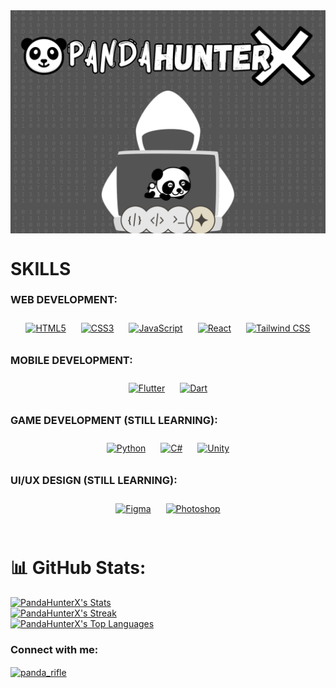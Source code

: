 <div align="center">
<img src="https://raw.githubusercontent.com/PandaHunterX/PandaHunterX/cb2b073c46611abf02157b31d07628023a3f4d56/Cover1.png" align="center" style="width: 600px" />
</div>  

# SKILLS  


### WEB DEVELOPMENT:  
<div align="center">  
<a href="https://en.wikipedia.org/wiki/HTML5" target="_blank"><img style="margin: 10px" src="https://profilinator.rishav.dev/skills-assets/html5-original-wordmark.svg" alt="HTML5" height="50" /></a>  
<a href="https://www.w3schools.com/css/" target="_blank"><img style="margin: 10px" src="https://profilinator.rishav.dev/skills-assets/css3-original-wordmark.svg" alt="CSS3" height="50" /></a>  
<a href="https://www.javascript.com/" target="_blank"><img style="margin: 10px" src="https://profilinator.rishav.dev/skills-assets/javascript-original.svg" alt="JavaScript" height="50" /></a>
<a href="https://reactjs.org/" target="_blank"><img style="margin: 10px" src="https://profilinator.rishav.dev/skills-assets/react-original-wordmark.svg" alt="React" height="50" /></a>  
<a href="https://www.tailwindcss.com/" target="_blank"><img style="margin: 10px" src="https://profilinator.rishav.dev/skills-assets/tailwindcss.svg" alt="Tailwind CSS" height="50" /></a>  
</div>  



### MOBILE DEVELOPMENT:  
<div align="center">  
<a href="https://flutter.dev/" target="_blank"><img style="margin: 10px" src="https://profilinator.rishav.dev/skills-assets/flutterio-icon.svg" alt="Flutter" height="50" /></a>  
<a href="https://dart.dev/" target="_blank"><img style="margin: 10px" src="https://profilinator.rishav.dev/skills-assets/dartlang-icon.svg" alt="Dart" height="50" /></a>  
</div>  



### GAME DEVELOPMENT (STILL LEARNING):  
<div align="center">  
<a href="https://www.python.org/" target="_blank"><img style="margin: 10px" src="https://profilinator.rishav.dev/skills-assets/python-original.svg" alt="Python" height="50" /></a>  
<a href="https://docs.microsoft.com/en-us/dotnet/csharp/" target="_blank"><img style="margin: 10px" src="https://profilinator.rishav.dev/skills-assets/csharp-original.svg" alt="C#" height="50" /></a>  
<a href="https://unity.com/" target="_blank"><img style="margin: 10px" src="https://profilinator.rishav.dev/skills-assets/unity.png" alt="Unity" height="50" /></a>  
</div>  



### UI/UX DESIGN (STILL LEARNING):  
<div align="center">  
<a href="https://www.figma.com/" target="_blank"><img style="margin: 10px" src="https://profilinator.rishav.dev/skills-assets/figma-icon.svg" alt="Figma" height="50" /></a>  
<a href="https://www.adobe.com/in/products/photoshop.html" target="_blank"><img style="margin: 10px" src="https://profilinator.rishav.dev/skills-assets/photoshop-plain.svg" alt="Photoshop" height="50" /></a>  
</div>  
 

<br/>  

# 📊 GitHub Stats:
[![PandaHunterX's Stats](https://github-readme-stats-ruby-one.vercel.app/api?username=PandaHunterX&theme=midnight-purple&show_icons=true&hide_border=false&count_private=true)<br/>
![PandaHunterX's Streak](https://github-readme-streak-stats.herokuapp.com/?user=PandaHunterX&theme=midnight-purple&hide_border=false)<br/>
![PandaHunterX's Top Languages](https://github-readme-stats.vercel.app/api/top-langs/?username=PandaHunterX&theme=midnight-purple&show_icons=true&hide_border=false&layout=compact)<br/>](https://gh-stats-gen.vercel.app/)

<h3 align="left">Connect with me:</h3>
<p align="left">
<a href="https://instagram.com/panda_rifle" target="blank"><img align="center" src="https://raw.githubusercontent.com/rahuldkjain/github-profile-readme-generator/master/src/images/icons/Social/instagram.svg" alt="panda_rifle" height="30" width="40" /></a>
</p>


